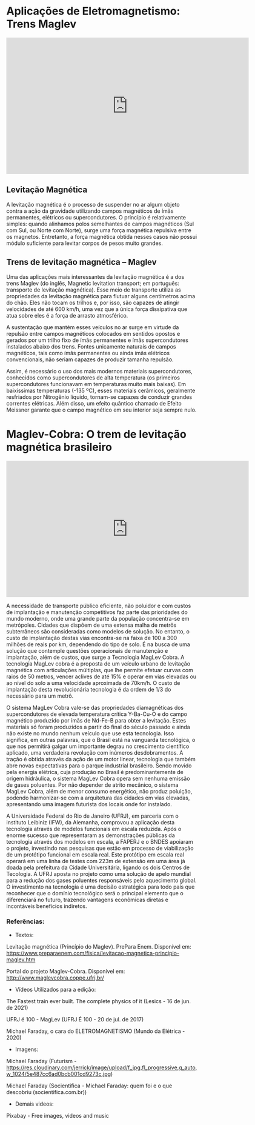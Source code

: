 # Aplicações de Eletromagnetismo: Trens Maglev

<iframe src="https://player.vimeo.com/video/709887411?h=7b0fc8d0d0&title=0&byline=0&portrait=0" width="640" height="360" frameborder="0" allow="autoplay; fullscreen; picture-in-picture" allowfullscreen></iframe>

## Levitação Magnética

A levitação magnética é o processo de suspender no ar algum objeto contra a ação da gravidade utilizando campos magnéticos de ímãs permanentes, elétricos ou supercondutores. O princípio é relativamente simples: quando alinhamos polos semelhantes de campos magnéticos (Sul com Sul, ou Norte com Norte), surge uma força magnética repulsiva entre os magnetos. Entretanto, a força magnética obtida nesses casos não possui módulo suficiente para levitar corpos de pesos muito grandes.

## Trens de levitação magnética – Maglev

Uma das aplicações mais interessantes da levitação magnética é a dos trens Maglev (do inglês, Magnetic levitation transport; em português: transporte de levitação magnética). Esse meio de transporte utiliza as propriedades da levitação magnética para flutuar alguns centímetros acima do chão. Eles não tocam os trilhos e, por isso, são capazes de atingir velocidades de até 600 km/h, uma vez que a única força dissipativa que atua sobre eles é a força de arrasto atmosférico.

A sustentação que mantém esses veículos no ar surge em virtude da repulsão entre campos magnéticos colocados em sentidos opostos e gerados por um trilho fixo de ímãs permanentes e ímãs supercondutores instalados abaixo dos trens. Fontes unicamente naturais de campos magnéticos, tais como ímãs permanentes ou ainda ímãs elétricos convencionais, não seriam capazes de produzir tamanha repulsão.

Assim, é necessário o uso dos mais modernos materiais supercondutores, conhecidos como supercondutores de alta temperatura (os primeiros supercondutores funcionavam em temperaturas muito mais baixas). Em baixíssimas temperaturas (-135 ºC), esses materiais cerâmicos, geralmente resfriados por Nitrogênio líquido, tornam-se capazes de conduzir grandes correntes elétricas. Além disso, um efeito quântico chamado de Efeito Meissner garante que o campo magnético em seu interior seja sempre nulo.

# Maglev-Cobra: O trem de levitação magnética brasileiro
<iframe src="https://player.vimeo.com/video/709839594?h=eab9f1faf2&title=0&byline=0&portrait=0" width="640" height="360" frameborder="0" allow="autoplay; fullscreen; picture-in-picture" allowfullscreen></iframe>

A necessidade de transporte público eficiente, não poluidor e com custos de implantação e manutenção competitivos faz parte das prioridades do mundo moderno, onde uma grande parte da população concentra-se em metrópoles. Cidades que dispõem de uma extensa malha de metrôs subterrâneos são consideradas como modelos de solução. No entanto, o custo de implantação destas vias encontra-se na faixa de 100 a 300 milhões de reais por km, dependendo do tipo de solo. É na busca de uma solução que contemple questões operacionais de manutenção e implantação, além de custos, que surge a Tecnologia MagLev Cobra. A tecnologia MagLev cobra é a proposta de um veículo urbano de levitação magnética com articulações múltiplas, que lhe permite efetuar curvas com raios de 50 metros, vencer aclives de até 15% e operar em vias elevadas ou ao nível do solo a uma velocidade aproximada de 70km/h. O custo de implantação desta revolucionária tecnologia é da ordem de 1/3 do necessário para um metrô.

O sistema MagLev Cobra vale-se das propriedades diamagnéticas dos supercondutores de elevada temperatura crítica Y-Ba-Cu-O e do campo magnético produzido por ímãs de Nd-Fe-B para obter a levitação. Estes materiais só foram produzidos a partir do final do século passado e ainda não existe no mundo nenhum veículo que use esta tecnologia. Isso significa, em outras palavras, que o Brasil está na vanguarda tecnológica, o que nos permitirá galgar um importante degrau no crescimento científico aplicado, uma verdadeira revolução com inúmeros desdobramentos. A tração é obtida através da ação de um motor linear, tecnologia que também abre novas expectativas para o parque industrial brasileiro. Sendo movido pela energia elétrica, cuja produção no Brasil é predominantemente de origem hidráulica, o sistema MagLev Cobra opera sem nenhuma emissão de gases poluentes. Por não depender de atrito mecânico, o sistema MagLev Cobra, além de menor consumo energético, não produz poluição, podendo harmonizar-se com a arquitetura das cidades em vias elevadas, apresentando uma imagem futurista dos locais onde for instalado. 

A Universidade Federal do Rio de Janeiro (UFRJ), em parceria com o instituto Leibiniz (IFW), da Alemanha, comprovou a aplicação desta tecnologia através de modelos funcionais em escala reduzida. Após o enorme sucesso que representaram as demonstrações públicas da tecnologia através dos modelos em escala, a FAPERJ e o BNDES apoiaram o projeto, investindo nas pesquisas que estão em processo de viabilização de um protótipo funcional em escala real.  Este protótipo em escala real operará em uma linha de testes com 223m de extensão em uma área já doada pela prefeitura da Cidade Universitária, ligando os dois Centros de Tecologia. A UFRJ aposta no projeto como uma solução de apelo mundial para a redução dos gases poluentes responsáveis pelo aquecimento global. O investimento na tecnologia é uma decisão estratégica para todo país que reconhecer que o domínio tecnológico será o principal elemento que o diferenciará no futuro, trazendo vantagens econômicas diretas e incontáveis benefícios indiretos.

### Referências:
- Textos:

Levitação magnética (Princípio do Maglev). PrePara Enem. Disponível em: https://www.preparaenem.com/fisica/levitacao-magnetica-principio-maglev.htm

Portal do projeto Maglev-Cobra. Disponível em: http://www.maglevcobra.coppe.ufrj.br/

- Vídeos Utilizados para a edição:

The Fastest train ever built. The complete physics of it (Lesics - 16 de jun. de 2021)

UFRJ é 100 - MagLev (UFRJ É 100 - 20 de jul. de 2017)

Michael Faraday, o cara do ELETROMAGNETISMO (Mundo da Elétrica - 2020)

- Imagens: 

Michael Faraday (Futurism - https://res.cloudinary.com/jerrick/image/upload/f_jpg,fl_progressive,q_auto,w_1024/5e487cc6ad0bcb001cd9273c.jpg)

Michael Faraday (Socientifica - Michael Faraday: quem foi e o que descobriu (socientifica.com.br))

- Demais videos:

Pixabay - Free images, videos and music

